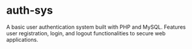 # auth-sys
A basic user authentication system built with PHP and MySQL. Features user registration, login, and logout functionalities to secure web applications.
